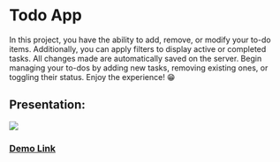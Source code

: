 <h1>Todo App</h1>

In this project, you have the ability to add, remove, or modify your to-do items. Additionally, you can apply filters to display active or completed tasks. All changes made are automatically saved on the server. Begin managing your to-dos by adding new tasks, removing existing ones, or toggling their status. Enjoy the experience! 😁

<h2>Presentation:</h2>

![](https://github.com/Sancz0pansa/todo-app-project/blob/main/src/todoGif.gif)




<h3><a href="https://sancz0pansa.github.io/todo-app-project/#/" target=”_blank”>Demo Link</a></h3>
